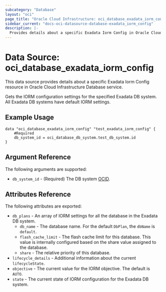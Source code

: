 ```yaml
---
subcategory: "Database"
layout: "oci"
page_title: "Oracle Cloud Infrastructure: oci_database_exadata_iorm_config"
sidebar_current: "docs-oci-datasource-database-exadata_iorm_config"
description: |-
  Provides details about a specific Exadata Iorm Config in Oracle Cloud Infrastructure Database service
---
```


# Data Source: oci_database_exadata_iorm_config
This data source provides details about a specific Exadata Iorm Config resource in Oracle Cloud Infrastructure Database service.

Gets the IORM configuration settings for the specified Exadata DB system.
All Exadata DB systems have default IORM settings.


## Example Usage

```hcl
data "oci_database_exadata_iorm_config" "test_exadata_iorm_config" {
	#Required
	db_system_id = oci_database_db_system.test_db_system.id
}
```

## Argument Reference

The following arguments are supported:

* `db_system_id` - (Required) The DB system [OCID](https://docs.cloud.oracle.com/iaas/Content/General/Concepts/identifiers.htm).


## Attributes Reference

The following attributes are exported:

* `db_plans` - An array of IORM settings for all the database in the Exadata DB system. 
	* `db_name` - The database name. For the default `DbPlan`, the `dbName` is `default`. 
	* `flash_cache_limit` - The flash cache limit for this database. This value is internally configured based on the share value assigned to the database. 
	* `share` - The relative priority of this database. 
* `lifecycle_details` - Additional information about the current `lifecycleState`. 
* `objective` - The current value for the IORM objective. The default is `AUTO`. 
* `state` - The current state of IORM configuration for the Exadata DB system. 

